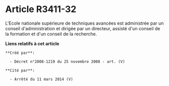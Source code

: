 # Article R3411-32

L'Ecole nationale supérieure de techniques avancées est administrée par un conseil d'administration et dirigée par un
directeur, assisté d'un conseil de la formation et d'un conseil de la recherche.

**Liens relatifs à cet article**

	**Créé par**:

	  - Décret n°2008-1219 du 25 novembre 2008 - art. (V)

	**Cité par**:

	  - Arrêté du 11 mars 2014 (V)
